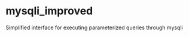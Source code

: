 mysqli_improved
===============

Simplified interface for executing parameterized queries through mysqli
